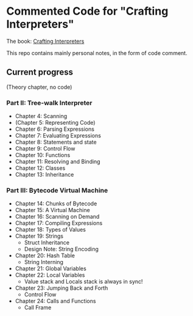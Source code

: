 # Commented Code for "Crafting Interpreters"

The book: [Crafting Interpreters](http://craftinginterpreters.com/)

This repo contains mainly personal notes, in the form of code comment.

## Current progress

(Theory chapter, no code)

### Part II: Tree-walk Interpreter

- Chapter 4: Scanning
- (Chapter 5: Representing Code)
- Chapter 6: Parsing Expressions
- Chapter 7: Evaluating Expressions
- Chapter 8: Statements and state
- Chapter 9: Control Flow
- Chapter 10: Functions
- Chapter 11: Resolving and Binding
- Chapter 12: Classes
- Chapter 13: Inheritance

### Part III: Bytecode Virtual Machine

- Chapter 14: Chunks of Bytecode
- Chapter 15: A Virtual Machine
- Chapter 16: Scanning on Demand
- Chapter 17: Compiling Expressions
- Chapter 18: Types of Values
- Chapter 19: Strings
  - Struct Inheritance
  - Design Note: String Encoding
- Chapter 20: Hash Table
  - String Interning
- Chapter 21: Global Variables
- Chapter 22: Local Variables
  - Value stack and Locals stack is always in sync!
- Chapter 23: Jumping Back and Forth
  - Control Flow
- Chapter 24: Calls and Functions
  - Call Frame